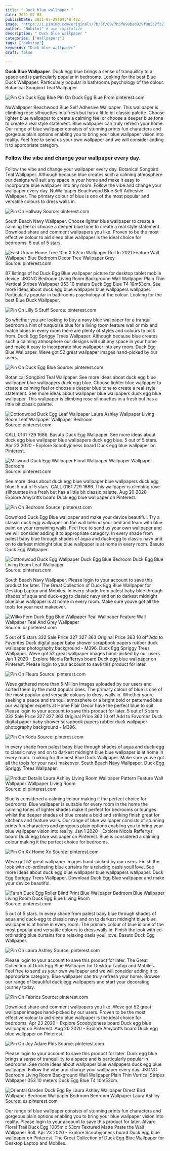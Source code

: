 ```yaml
---
title: " Duck blue wallpaper "
date: 2021-07-08
publishDate: 2021-05-29T04:48:42Z
image: "https://i.pinimg.com/originals/7b/5f/89/7b5f898bad929f80562f3273e8dc6008.jpg"
author: "Nubitol" # use capitalize
description: " Duck blue wallpaper "
categories: ["Wallpapers"]
tags: ["dekstop"]
keywords: "Duck blue wallpaper"
draft: false

---
```



**Duck Blue Wallpaper**. Duck egg blue brings a sense of tranquillity to a space and is particularly popular in bedrooms. Looking for the best Blue Duck Wallpaper. Particularly popular in bathrooms psychology of the colour. Botanical Songbird Teal Wallpaper.

![Pin On Duck Egg Blue](https://i.pinimg.com/originals/d3/91/7e/d3917ee4f06b56aef92749f10e35f14f.jpg "Pin On Duck Egg Blue")
Pin On Duck Egg Blue From pinterest.com


NuWallpaper Beachwood Blue Self Adhesive Wallpaper. This wallpaper is climbing rose silhouettes in a fresh but has a little bit classic palette. Choose lighter blue wallpaper to create a calming feel or choose a deeper blue tone to create a real style statement. Blue wallpaper can truly refresh your home. Our range of blue wallpaper consists of stunning prints fun characters and gorgeous plain options enabling you to bring your blue wallpaper vision into reality. Feel free to send us your own wallpaper and we will consider adding it to appropriate category.

### Follow the vibe and change your wallpaper every day.

Follow the vibe and change your wallpaper every day. Botanical Songbird Teal Wallpaper. Although because blue creates such a calming atmosphere our designs will suit any space in your home and make it easy to incorporate blue wallpaper into any room. Follow the vibe and change your wallpaper every day. NuWallpaper Beachwood Blue Self Adhesive Wallpaper. The primary colour of blue is one of the most popular and versatile colours to dress walls in.


![Pin On Hallway](https://i.pinimg.com/236x/04/1c/12/041c121e897f339d321fbc29d53b360a.jpg "Pin On Hallway")
Source: pinterest.com

South Beach Navy Wallpaper. Choose lighter blue wallpaper to create a calming feel or choose a deeper blue tone to create a real style statement. Download share and comment wallpapers you like. Proven to be the most effective colour to aid sleep blue wallpaper is the ideal choice for bedrooms. 5 out of 5 stars.

![East Urban Home Tree 10m X 52cm Wallpaper Roll In 2021 Feature Wall Wallpaper Blue Bedroom Decor Tree Wallpaper Grey](https://i.pinimg.com/564x/a2/1a/30/a21a303f1d343786e93b2fdffe051200.jpg "East Urban Home Tree 10m X 52cm Wallpaper Roll In 2021 Feature Wall Wallpaper Blue Bedroom Decor Tree Wallpaper Grey")
Source: pinterest.com

87 listings of hd Duck Egg Blue wallpaper picture for desktop tablet mobile device. JKONG Bedroom Living Room Background Wall Wallpaper Plain Thin Vertical Stripes Wallpaper 053 10 meters Duck Egg Blue T4 10m53cm. See more ideas about duck egg blue wallpaper blue wallpapers wallpaper. Particularly popular in bathrooms psychology of the colour. Looking for the best Blue Duck Wallpaper.

![Pin On Lilly S Stuff](https://i.pinimg.com/originals/db/52/83/db52831f7a55abc11e9f0445f25d690a.jpg "Pin On Lilly S Stuff")
Source: pinterest.com

So whether you are looking to buy a navy blue wallpaper for a tranquil bedroom a hint of turquoise blue for a living room feature wall or mix and match blues in every room there are plenty of styles and colours to pick from. Duck Egg Spriggy Trees Wallpaper. Although because blue creates such a calming atmosphere our designs will suit any space in your home and make it easy to incorporate blue wallpaper into any room. Duck Egg Blue Wallpaper. Weve got 52 great wallpaper images hand-picked by our users.

![Pin On Duck Egg Blue](https://i.pinimg.com/originals/d3/91/7e/d3917ee4f06b56aef92749f10e35f14f.jpg "Pin On Duck Egg Blue")
Source: pinterest.com

Botanical Songbird Teal Wallpaper. See more ideas about duck egg blue wallpaper blue wallpapers duck egg blue. Choose lighter blue wallpaper to create a calming feel or choose a deeper blue tone to create a real style statement. See more ideas about wallpaper blue wallpapers duck egg blue wallpaper. This wallpaper is climbing rose silhouettes in a fresh but has a little bit classic palette.

![Cottonwood Duck Egg Leaf Wallpaper Laura Ashley Wallpaper Living Room Leaf Wallpaper Wallpaper Bedroom](https://i.pinimg.com/originals/d9/5b/e3/d95be30b40c8e9abe504a52d583b283b.jpg "Cottonwood Duck Egg Leaf Wallpaper Laura Ashley Wallpaper Living Room Leaf Wallpaper Wallpaper Bedroom")
Source: pinterest.com

CALL 0161 729 1686. Basuto Duck Egg Wallpaper. See more ideas about duck egg blue wallpaper blue wallpapers duck egg blue. 5 out of 5 stars. Apr 23 2020 - Explore Scoobyjoness board Duck egg blue wallpaper on Pinterest.

![Millwood Duck Egg Wallpaper Floral Wallpaper Wallpaper Wallpaper Bedroom](https://i.pinimg.com/originals/c4/30/d7/c430d7341612cf473b3514f96356e7aa.jpg "Millwood Duck Egg Wallpaper Floral Wallpaper Wallpaper Wallpaper Bedroom")
Source: pinterest.com

See more ideas about duck egg blue wallpaper blue wallpapers duck egg blue. 5 out of 5 stars. CALL 0161 729 1686. This wallpaper is climbing rose silhouettes in a fresh but has a little bit classic palette. Aug 20 2020 - Explore Amycritts board Duck egg blue wallpaper on Pinterest.

![Pin On Bedroom](https://i.pinimg.com/736x/86/0f/46/860f468a8d1f73d144e958c13820d324.jpg "Pin On Bedroom")
Source: pinterest.com

Download Duck Egg Blue wallpaper and make your device beautiful. Try a classic duck egg wallpaper on the wall behind your bed and team with blue paint on your remaining walls. Feel free to send us your own wallpaper and we will consider adding it to appropriate category. In every shade from palest baby blue through shades of aqua and duck-egg to classic navy and on to darkest midnight blue blue wallpaper is at home in every room. Basuto Duck Egg Wallpaper.

![Cottonwood Duck Egg Wallpaper Duck Egg Blue Bedroom Duck Egg Blue Living Room Leaf Wallpaper](https://i.pinimg.com/originals/92/26/48/9226480384b39db099d844101d4b2d6c.jpg "Cottonwood Duck Egg Wallpaper Duck Egg Blue Bedroom Duck Egg Blue Living Room Leaf Wallpaper")
Source: pinterest.com

South Beach Navy Wallpaper. Please login to your account to save this product for later. The Great Collection of Duck Egg Blue Wallpaper for Desktop Laptop and Mobiles. In every shade from palest baby blue through shades of aqua and duck-egg to classic navy and on to darkest midnight blue blue wallpaper is at home in every room. Make sure youve got all the tools for your next makeover.

![Wilko Fern Duck Egg Blue Wallpaper Teal Wallpaper Feature Wall Wallpaper Teal And Grey Wallpaper](https://i.pinimg.com/originals/5f/f1/30/5ff130ac919ef0fd797bd4a2c7d4d9e8.jpg "Wilko Fern Duck Egg Blue Wallpaper Teal Wallpaper Feature Wall Wallpaper Teal And Grey Wallpaper")
Source: br.pinterest.com

5 out of 5 stars 332 Sale Price 327 327 363 Original Price 363 10 off Add to Favorites Duck digital paper baby shower scrapbook papers rubber duck wallpaper photography background - M396. Duck Egg Spriggy Trees Wallpaper. Weve got 52 great wallpaper images hand-picked by our users. Jan 1 2020 - Explore Nicola Raffertys board Duck egg blue wallpaper on Pinterest. Please login to your account to save this product for later.

![Pin On Fleurs](https://i.pinimg.com/originals/5c/dc/86/5cdc8666dae89185a97ccbb7b632b204.jpg "Pin On Fleurs")
Source: pinterest.com

Weve gathered more than 5 Million Images uploaded by our users and sorted them by the most popular ones. The primary colour of blue is one of the most popular and versatile colours to dress walls in. Whether youre seeking a peace and tranquil atmosphere or a bright bold or patterned blue our wallpaper experts at Home Flair Decor have the perfect blue to suit. Please login to your account to save this product for later. 5 out of 5 stars 332 Sale Price 327 327 363 Original Price 363 10 off Add to Favorites Duck digital paper baby shower scrapbook papers rubber duck wallpaper photography background - M396.

![Pin On Kodu](https://i.pinimg.com/originals/18/f5/e6/18f5e66f8828d8c10723fed6fa292ff7.jpg "Pin On Kodu")
Source: pinterest.com

In every shade from palest baby blue through shades of aqua and duck-egg to classic navy and on to darkest midnight blue blue wallpaper is at home in every room. Looking for the best Blue Duck Wallpaper. Make sure youve got all the tools for your next makeover. South Beach Navy Wallpaper. Duck Egg Spriggy Trees Wallpaper.

![Product Details Laura Ashley Living Room Wallpaper Pattern Feature Wall Wallpaper Wallpaper Living Room](https://i.pinimg.com/originals/48/dc/2a/48dc2a7bac8cab3a7a30884ff0c5a72b.jpg "Product Details Laura Ashley Living Room Wallpaper Pattern Feature Wall Wallpaper Wallpaper Living Room")
Source: pl.pinterest.com

Blue is considered a calming colour making it the perfect choice for bedrooms. Blue wallpaper is suitable for every room in the home the calming tones of lighter shades make it perfect for bedrooms or lounges whilst the deeper shades of blue create a bold and striking finish great for kitchens and feature walls. Our range of blue wallpaper consists of stunning prints fun characters and gorgeous plain options enabling you to bring your blue wallpaper vision into reality. Jan 1 2020 - Explore Nicola Raffertys board Duck egg blue wallpaper on Pinterest. Blue is considered a calming colour making it the perfect choice for bedrooms.

![Pin On Xx Home Xx](https://i.pinimg.com/originals/7f/4e/bf/7f4ebf179a85821b86fd7df38be383ca.jpg "Pin On Xx Home Xx")
Source: pinterest.com

Weve got 52 great wallpaper images hand-picked by our users. Finish the look with co-ordinating blue curtains for a relaxing oasis youll love. See more ideas about duck egg blue wallpaper blue wallpapers wallpaper. Duck Egg Spriggy Trees Wallpaper. Download Duck Egg Blue wallpaper and make your device beautiful.

![Farah Duck Egg Roller Blind Print Blue Wallpaper Bedroom Blue Wallpaper Living Room Duck Egg Blue Living Room](https://i.pinimg.com/originals/68/b1/00/68b1007a173f931ea2c2e8b4a35eaba0.jpg "Farah Duck Egg Roller Blind Print Blue Wallpaper Bedroom Blue Wallpaper Living Room Duck Egg Blue Living Room")
Source: pinterest.com

5 out of 5 stars. In every shade from palest baby blue through shades of aqua and duck-egg to classic navy and on to darkest midnight blue blue wallpaper is at home in every room. The primary colour of blue is one of the most popular and versatile colours to dress walls in. Finish the look with co-ordinating blue curtains for a relaxing oasis youll love. Basuto Duck Egg Wallpaper.

![Pin On Laura Ashley](https://i.pinimg.com/474x/9d/53/6f/9d536fc9366f1f0a9202aadb9739b48d.jpg "Pin On Laura Ashley")
Source: pinterest.com

Please login to your account to save this product for later. The Great Collection of Duck Egg Blue Wallpaper for Desktop Laptop and Mobiles. Feel free to send us your own wallpaper and we will consider adding it to appropriate category. Blue wallpaper can truly refresh your home. Browse our range of beautiful duck egg wallpapers and start your decorating journey today.

![Pin On Fabrics](https://i.pinimg.com/originals/02/64/1a/02641a97695b337cb905548fd3af380c.jpg "Pin On Fabrics")
Source: pinterest.com

Download share and comment wallpapers you like. Weve got 52 great wallpaper images hand-picked by our users. Proven to be the most effective colour to aid sleep blue wallpaper is the ideal choice for bedrooms. Apr 23 2020 - Explore Scoobyjoness board Duck egg blue wallpaper on Pinterest. Aug 20 2020 - Explore Amycritts board Duck egg blue wallpaper on Pinterest.

![Pin On Joy Adare Pins](https://i.pinimg.com/originals/0e/0c/2f/0e0c2fa9e8c807ba22bcb80130982e08.jpg "Pin On Joy Adare Pins")
Source: pinterest.com

Please login to your account to save this product for later. Duck egg blue brings a sense of tranquillity to a space and is particularly popular in bedrooms. See more ideas about wallpaper blue wallpapers duck egg blue wallpaper. Follow the vibe and change your wallpaper every day. JKONG Bedroom Living Room Background Wall Wallpaper Plain Thin Vertical Stripes Wallpaper 053 10 meters Duck Egg Blue T4 10m53cm.

![Oriental Garden Duck Egg By Laura Ashley Wallpaper Direct Bird Wallpaper Bedroom Wallpaper Bedroom Bedroom Wallpaper Laura Ashley](https://i.pinimg.com/originals/7b/5f/89/7b5f898bad929f80562f3273e8dc6008.jpg "Oriental Garden Duck Egg By Laura Ashley Wallpaper Direct Bird Wallpaper Bedroom Wallpaper Bedroom Bedroom Wallpaper Laura Ashley")
Source: es.pinterest.com

Our range of blue wallpaper consists of stunning prints fun characters and gorgeous plain options enabling you to bring your blue wallpaper vision into reality. Please login to your account to save this product for later. Alvaro Floral Trail Duck Egg 1005m x 53cm Textured Matte Paste the Wall Wallpaper Roll. Apr 23 2020 - Explore Scoobyjoness board Duck egg blue wallpaper on Pinterest. The Great Collection of Duck Egg Blue Wallpaper for Desktop Laptop and Mobiles.

